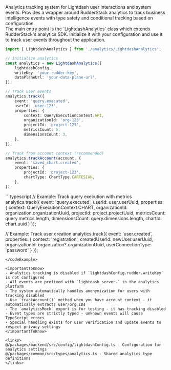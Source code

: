 <summary>
Analytics tracking system for Lightdash user interactions and system events. Provides a wrapper around RudderStack analytics to track business intelligence events with type safety and conditional tracking based on configuration.
</summary>

<howToUse>
The main entry point is the `LightdashAnalytics` class which extends RudderStack's analytics SDK. Initialize it with your configuration and use it to track user events throughout the application.

```typescript
import { LightdashAnalytics } from './analytics/LightdashAnalytics';

// Initialize analytics
const analytics = new LightdashAnalytics({
    lightdashConfig,
    writeKey: 'your-rudder-key',
    dataPlaneUrl: 'your-data-plane-url',
});

// Track user events
analytics.track({
    event: 'query.executed',
    userId: 'user-123',
    properties: {
        context: QueryExecutionContext.API,
        organizationId: 'org-123',
        projectId: 'project-123',
        metricsCount: 5,
        dimensionsCount: 3,
    },
});

// Track from account context (recommended)
analytics.trackAccount(account, {
    event: 'saved_chart.created',
    properties: {
        projectId: 'project-123',
        chartType: ChartType.CARTESIAN,
    },
});
```

</howToUse>

<codeExample>
```typescript
// Example: Track query execution with metrics
analytics.track({
    event: 'query.executed',
    userId: user.userUuid,
    properties: {
        context: QueryExecutionContext.CHART,
        organizationId: organization.organizationUuid,
        projectId: project.projectUuid,
        metricsCount: query.metrics.length,
        dimensionsCount: query.dimensions.length,
        chartId: chart.uuid
    }
});

// Example: Track user creation
analytics.track({
    event: 'user.created',
    properties: {
        context: 'registration',
        createdUserId: newUser.userUuid,
        organizationId: organization?.organizationUuid,
        userConnectionType: 'password'
    }
});

```
</codeExample>

<importantToKnow>
- Analytics tracking is disabled if `lightdashConfig.rudder.writeKey` is not configured
- All events are prefixed with `lightdash_server.` in the analytics platform
- The system automatically handles anonymization for users with tracking disabled
- Use `trackAccount()` method when you have account context - it automatically extracts user/org IDs
- The `analyticsMock` export is for testing - it has tracking disabled
- Event types are strictly typed - unknown events will cause TypeScript errors
- Special handling exists for user verification and update events to respect privacy settings
</importantToKnow>

<links>
@/packages/backend/src/config/lightdashConfig.ts - Configuration for analytics settings
@/packages/common/src/types/analytics.ts - Shared analytics type definitions
</links>
